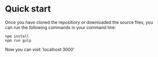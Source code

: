 # Quick start
Once you have cloned the repositiory or downloaded the source files, you can run the following commands in your command line:

```
npm install
npm run gulp
```

Now you can visit `localhost:3000'
